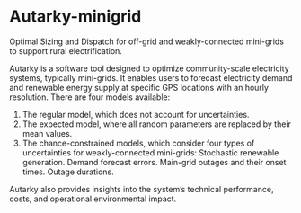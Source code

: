 # Autarky-minigrid
Optimal Sizing and Dispatch for off-grid and weakly-connected mini-grids to support rural electrification. 

Autarky is a software tool designed to optimize community-scale electricity systems, typically mini-grids. It enables users to forecast electricity demand and renewable energy supply at specific GPS locations with an hourly resolution. There are four models available:
1. The regular model, which does not account for uncertainties.
2. The expected model, where all random parameters are replaced by their mean values.
3. The chance-constrained models, which consider four types of uncertainties for weakly-connected mini-grids:
Stochastic renewable generation.
Demand forecast errors.
Main-grid outages and their onset times.
Outage durations.

Autarky also provides insights into the system’s technical performance, costs, and operational environmental impact.
